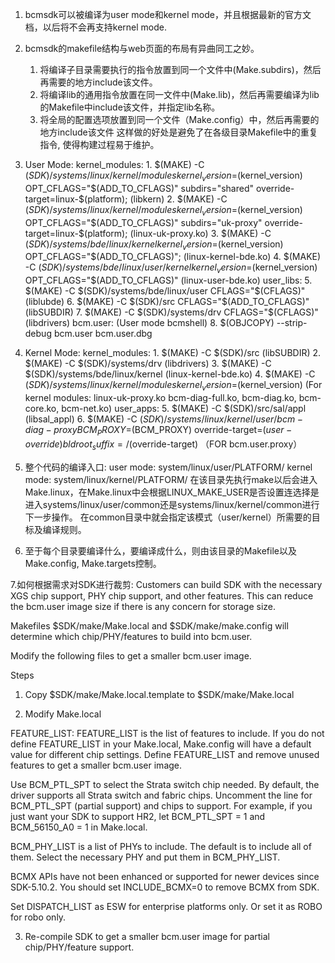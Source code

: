 1. bcmsdk可以被编译为user mode和kernel mode，并且根据最新的官方文档，以后将不会再支持kernel mode.
2. bcmsdk的makefile结构与web页面的布局有异曲同工之妙。
     1. 将编译子目录需要执行的指令放置到同一个文件中(Make.subdirs)，然后再需要的地方include该文件。
     2. 将编译lib的通用指令放置在同一文件中(Make.lib)，然后再需要编译为lib的Makefile中include该文件，并指定lib名称。
     3. 将全局的配置选项放置到同一个文件（Make.config）中，然后再需要的地方include该文件
   这样做的好处是避免了在各级目录Makefile中的重复指令, 使得构建过程易于维护。

3. User Mode:
	kernel_modules:
		1. $(MAKE) -C $(SDK)/systems/linux/kernel/modules kernel_version=$(kernel_version) OPT_CFLAGS="$(ADD_TO_CFLAGS)" subdirs="shared" override-target=linux-$(platform); (libkern)
		2. $(MAKE) -C $(SDK)/systems/linux/kernel/modules kernel_version=$(kernel_version) OPT_CFLAGS="$(ADD_TO_CFLAGS)" subdirs="uk-proxy" override-target=linux-$(platform); (linux-uk-proxy.ko)
		3. $(MAKE) -C $(SDK)/systems/bde/linux/kernel kernel_version=$(kernel_version) OPT_CFLAGS="$(ADD_TO_CFLAGS)";  (linux-kernel-bde.ko)
		4. $(MAKE) -C $(SDK)/systems/bde/linux/user/kernel kernel_version=$(kernel_version) OPT_CFLAGS="$(ADD_TO_CFLAGS)"  (linux-user-bde.ko)
	user_libs:
		5. $(MAKE) -C $(SDK)/systems/bde/linux/user CFLAGS="$(CFLAGS)" (liblubde)
		6. $(MAKE) -C $(SDK)/src CFLAGS="$(ADD_TO_CFLAGS)"  (libSUBDIR)
		7. $(MAKE) -C $(SDK)/systems/drv CFLAGS="$(CFLAGS)"  (libdrivers)
	bcm.user: (User mode bcmshell)
		8. $(OBJCOPY) --strip-debug bcm.user bcm.user.dbg

4. Kernel Mode: 
	kernel_modules:
		1. $(MAKE) -C $(SDK)/src  (libSUBDIR)
		2. $(MAKE) -C $(SDK)/systems/drv (libdrivers)
		3. $(MAKE) -C $(SDK)/systems/bde/linux/kernel  (linux-kernel-bde.ko)
		4. $(MAKE) -C $(SDK)/systems/linux/kernel/modules kernel_version=$(kernel_version)      (For kernel modules: linux-uk-proxy.ko bcm-diag-full.ko, bcm-diag.ko, bcm-core.ko, bcm-net.ko)
	user_apps: 
		5. $(MAKE) -C $(SDK)/src/sal/appl (libsal_appl)
		6. $(MAKE) -C $(SDK)/systems/linux/kernel/user/bcm-diag-proxy BCM_PROXY=$(BCM_PROXY) override-target=$(user-override) bldroot_suffix=/$(override-target)     （FOR bcm.user.proxy）

5. 整个代码的编译入口:
	user mode: 	system/linux/user/PLATFORM/
	kernel mode: 	system/linux/kernel/PLATFORM/
   在该目录先执行make以后会进入Make.linux，在Make.linux中会根据LINUX_MAKE_USER是否设置连选择是进入systems/linux/user/common还是systems/linux/kernel/common进行下一步操作。
   在common目录中就会指定该模式（user/kernel）所需要的目标及编译规则。

6. 至于每个目录要编译什么，要编译成什么，则由该目录的Makefile以及Make.config, Make.targets控制。

7.如何根据需求对SDK进行裁剪:
Customers can build SDK with the necessary XGS chip support, PHY chip support, and other features. This can reduce the bcm.user image size if there is any concern for storage size. 

Makefiles
$SDK/make/Make.local and $SDK/make/make.config will determine which chip/PHY/features to build into bcm.user.

Modify the following files to get a smaller bcm.user image.

Steps
1. Copy $SDK/make/Make.local.template to $SDK/make/Make.local 

2. Modify Make.local  

FEATURE_LIST: FEATURE_LIST is the list of features to include. If you do not define FEATURE_LIST in your Make.local, Make.config will have a default value for different chip settings. Define FEATURE_LIST and remove unused features to get a smaller bcm.user image.

Use BCM_PTL_SPT to select the Strata switch chip needed. By default, the driver supports all Strata switch and fabric chips. Uncomment the line for BCM_PTL_SPT (partial support) and chips to support. For example, if you just want your SDK to support HR2, let BCM_PTL_SPT = 1 and BCM_56150_A0 = 1 in Make.local.

BCM_PHY_LIST is a list of PHYs to include. The default is to include all of them. Select the necessary PHY and put them in BCM_PHY_LIST.

BCMX APIs have not been enhanced or supported for newer devices since SDK-5.10.2. You should set INCLUDE_BCMX=0 to remove BCMX from SDK. 

Set DISPATCH_LIST as ESW for enterprise platforms only. Or set it as ROBO for robo only. 

3. Re-compile SDK to get a smaller bcm.user image for partial chip/PHY/feature support. 

